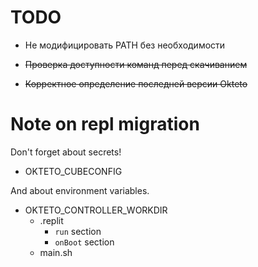 # TODO

* Не модифицировать PATH без необходимости


* ~~Проверка доступности команд перед скачиванием~~
* ~~Корректное определение последней версии Okteto~~

# Note on repl migration
Don't forget about secrets!
* OKTETO_CUBECONFIG

And about environment variables.
* OKTETO_CONTROLLER_WORKDIR
    * .replit
        * `run` section
        * `onBoot` section
    * main.sh
